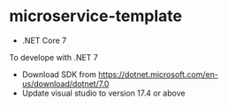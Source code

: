 # microservice-template

* .NET Core 7

To develope with .NET 7
* Download SDK from https://dotnet.microsoft.com/en-us/download/dotnet/7.0
* Update visual studio to version 17.4 or above

